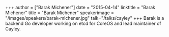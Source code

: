 +++
author = ["Barak Michener"]
date = "2015-04-14"
linktitle = "Barak Michener"
title = "Barak Michener"
speakerimage = "/images/speakers/barak-michener.jpg"
talk="/talks/cayley"
+++
Barak is a backend Go developer working on etcd for CoreOS and lead maintainer of Cayley. 
